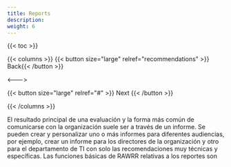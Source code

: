 ```yaml
---
title: Reports
description: 
weight: 6
---
```


{{< toc >}}

{{< columns >}}
{{< button size="large" relref="recommendations" >}}<i class="arrow left"></i> Back{{< /button >}}

<--->

{{< button size="large" relref="#" >}} Next <i class="arrow right"></i>{{< /button >}}

{{< /columns >}}

El resultado principal de una evaluación y la forma más común de comunicarse con la
organización suele ser a través de un informe. Se pueden crear y personalizar uno o más
informes para diferentes audiencias, por ejemplo, crear un informe para los directores de la organización y otro para el departamento de TI con solo las recomendaciones muy 
técnicas y específicas. Las funciones básicas de RAWRR relativas a los reportes son

